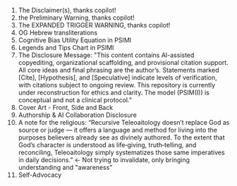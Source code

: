 1. The Disclaimer(s), thanks copilot!
2. the Preliminary Warning, thanks copilot!
3. The EXPANDED TRIGGER WARNING, thanks copilot!
4. OG Hebrew transliterations
5. Cognitive Bias Utility Equation in PSIMI
6. Legends and Tips Chart in PSIMI
7. The Disclosure Message: "This content contains AI-assisted copyediting, organizational scaffolding, and provisional citation support. All core ideas and final phrasing are the author’s. Statements marked [Cite], [Hypothesis], and [Speculative] indicate levels of verification, with citations subject to ongoing review. This repository is currently under reconstruction for ethics and clarity. The model (PSIM(I)) is conceptual and not a clinical protocol."
8. Cover Art - Front, Side and Back
9. Authorship & AI Collaboration Disclosure
10. A note for the religious: “Recursive Teleoaitology doesn’t replace God as source or judge — it offers a language and method for living into the purposes believers already see as divinely authored. To the extent that God’s character is understood as life‑giving, truth‑telling, and reconciling, Teleoaitology simply systematizes those same imperatives in daily decisions.” <- Not trying to invalidate, only bringing understanding and "awareness"
11. Self-Advocacy








